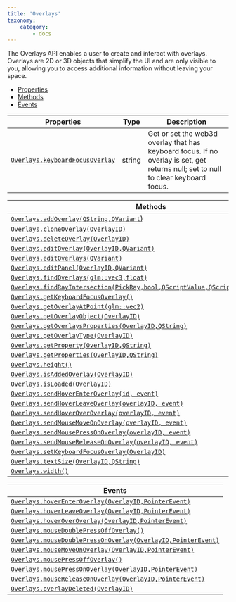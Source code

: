 ```yaml
---
title: 'Overlays'
taxonomy:
    category:
        - docs
---
```


The Overlays API enables a user to create and interact with overlays. Overlays are 2D or 3D objects that simplify the UI and are only visible to you, allowing you to access additional information without leaving your space.  

- [Properties](#properties)
- [Methods](#methods)
- [Events](#events)

| **Properties** <a id="properties"></a> | Type   | Description |
| ----------------------------- | ------ | ----------- |
| [`Overlays.keyboardFocusOverlay`](#p1) | string | Get or set the web3d overlay that has keyboard focus. If no overlay is set, get returns null; set to null to clear keyboard focus.            |


| Methods                                  |
| ---------------------------------------- |
| [`Overlays.addOverlay(QString,QVariant`)](#m1)    |
| [`Overlays.cloneOverlay(OverlayID)`](#m2)         |
| [`Overlays.deleteOverlay(OverlayID)`](#m3)        |
| [`Overlays.editOverlay(OverlayID,QVariant)`](#m4) |
| [`Overlays.editOverlays(QVariant)`](#m5)          |
| [`Overlays.editPanel(OverlayID,QVariant)`](#m6)   |
| [`Overlays.findOverlays(glm::vec3,float)`](#m7)   |
| [`Overlays.findRayIntersection(PickRay,bool,QScriptValue,QScriptValue,bool,bool)`](#m8) |
| [`Overlays.getKeyboardFocusOverlay()`](#m9)       |
| [`Overlays.getOverlayAtPoint(glm::vec2)`](#m10)    |
| [`Overlays.getOverlayObject(OverlayID)`](#m11)     |
| [`Overlays.getOverlaysProperties(OverlayID,QString)`](#m12) |
| [`Overlays.getOverlayType(OverlayID)`](#m13)       |
| [`Overlays.getProperty(OverlayID,QString)`](#m14) |
| [`Overlays.getProperties(OverlayID,QString)`](#m15) |
| [`Overlays.height()`](#m16)|       
| [`Overlays.isAddedOverlay(OverlayID)`](#m17)       |
| [`Overlays.isLoaded(OverlayID)`](#m18)             |
| [`Overlays.sendHoverEnterOverlay(id, event)`](#m19)             |
| [`Overlays.sendHoverLeaveOverlay(overlayID, event)`](#m20)             |
| [`Overlays.sendHoverOverOverlay(overlayID, event)`](#m21)             |
| [`Overlays.sendMouseMoveOnOverlay(overlayID, event)`](#m22)             |
| [`Overlays.sendMousePressOnOverlay(overlayID, event)`](#m23)             |
| [`Overlays.sendMouseReleaseOnOverlay(overlayID, event)`](#m24)             |
| [`Overlays.setKeyboardFocusOverlay(OverlayID)`](#m25) |
| [`Overlays.textSize(OverlayID,QString)`](#m26)     |
| [`Overlays.width()`](#m27)                        |

| Events                                   |
| ---------------------------------------- |
| [`Overlays.hoverEnterOverlay(OverlayID,PointerEvent)`](#e1) |
| [`Overlays.hoverLeaveOverlay(OverlayID,PointerEvent)`](#e2) |
| [`Overlays.hoverOverOverlay(OverlayID,PointerEvent)`](#e3) |
| [`Overlays.mouseDoublePressOffOverlay()`](#e4)    |
| [`Overlays.mouseDoublePressOnOverlay(OverlayID,PointerEvent)`](#e5) |
| [`Overlays.mouseMoveOnOverlay(OverlayID,PointerEvent)`](#e6) |
| [`Overlays.mousePressOffOverlay()`](#e7)          |
| [`Overlays.mousePressOnOverlay(OverlayID,PointerEvent)`](#e8) |
| [`Overlays.mouseReleaseOnOverlay(OverlayID,PointerEvent)`](#e9) |
| [`Overlays.overlayDeleted(OverlayID)`](#e10)       |
